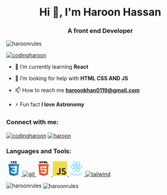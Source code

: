 <h1 align="center">Hi 👋, I'm Haroon Hassan</h1>
<h3 align="center">A front end Developer</h3>

<p align="left"> <img src="https://komarev.com/ghpvc/?username=haroonrules&label=Profile%20views&color=0e75b6&style=flat" alt="haroonrules" /> </p>

<p align="left"> <a href="https://twitter.com/codingharoon" target="blank"><img src="https://img.shields.io/twitter/follow/codingharoon?logo=twitter&style=for-the-badge" alt="codingharoon" /></a> </p>

- 🌱 I’m currently learning **React**

- 🤝 I’m looking for help with **HTML CSS AND JS**

- 📫 How to reach me **haroonkhan0119@gmail.com**

- ⚡ Fun fact **I love Astronomy**

<h3 align="left">Connect with me:</h3>
<p align="left">
<a href="https://twitter.com/codingharoon" target="blank"><img align="center" src="https://raw.githubusercontent.com/rahuldkjain/github-profile-readme-generator/master/src/images/icons/Social/twitter.svg" alt="codingharoon" height="30" width="40" /></a>
<a href="https://discord.gg/haroon" target="blank"><img align="center" src="https://raw.githubusercontent.com/rahuldkjain/github-profile-readme-generator/master/src/images/icons/Social/discord.svg" alt="haroon" height="30" width="40" /></a>
</p>

<h3 align="left">Languages and Tools:</h3>
<p align="left"> <a href="https://www.w3schools.com/css/" target="_blank" rel="noreferrer"> <img src="https://raw.githubusercontent.com/devicons/devicon/master/icons/css3/css3-original-wordmark.svg" alt="css3" width="40" height="40"/> </a> <a href="https://git-scm.com/" target="_blank" rel="noreferrer"> <img src="https://www.vectorlogo.zone/logos/git-scm/git-scm-icon.svg" alt="git" width="40" height="40"/> </a> <a href="https://www.w3.org/html/" target="_blank" rel="noreferrer"> <img src="https://raw.githubusercontent.com/devicons/devicon/master/icons/html5/html5-original-wordmark.svg" alt="html5" width="40" height="40"/> </a> <a href="https://developer.mozilla.org/en-US/docs/Web/JavaScript" target="_blank" rel="noreferrer"> <img src="https://raw.githubusercontent.com/devicons/devicon/master/icons/javascript/javascript-original.svg" alt="javascript" width="40" height="40"/> </a> <a href="https://reactjs.org/" target="_blank" rel="noreferrer"> <img src="https://raw.githubusercontent.com/devicons/devicon/master/icons/react/react-original-wordmark.svg" alt="react" width="40" height="40"/> </a> <a href="https://tailwindcss.com/" target="_blank" rel="noreferrer"> <img src="https://www.vectorlogo.zone/logos/tailwindcss/tailwindcss-icon.svg" alt="tailwind" width="40" height="40"/> </a> </p>

<p><img align="left" src="https://github-readme-stats.vercel.app/api/top-langs?username=haroonrules&show_icons=true&locale=en&layout=compact" alt="haroonrules" /></p>

<p>&nbsp;<img align="center" src="https://github-readme-stats.vercel.app/api?username=haroonrules&show_icons=true&locale=en" alt="haroonrules" /></p>
